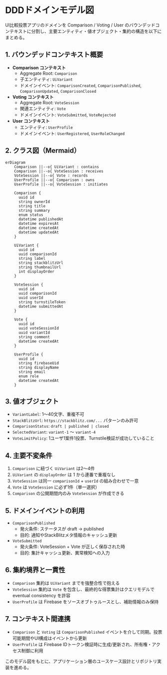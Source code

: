 # DDDドメインモデル図

UI比較投票アプリのドメインを Comparison / Voting / User のバウンデッドコンテキストに分割し、主要エンティティ・値オブジェクト・集約の構造を以下にまとめる。

## 1. バウンデッドコンテキスト概要
- **Comparison コンテキスト**
  - Aggregate Root: `Comparison`
  - 子エンティティ: `UiVariant`
  - ドメインイベント: `ComparisonCreated`, `ComparisonPublished`, `ComparisonUpdated`, `ComparisonClosed`
- **Voting コンテキスト**
  - Aggregate Root: `VoteSession`
  - 関連エンティティ: `Vote`
  - ドメインイベント: `VoteSubmitted`, `VoteRejected`
- **User コンテキスト**
  - エンティティ: `UserProfile`
  - ドメインイベント: `UserRegistered`, `UserRoleChanged`

## 2. クラス図（Mermaid）
```mermaid
erDiagram
    Comparison ||--o{ UiVariant : contains
    Comparison ||--o{ VoteSession : receives
    VoteSession ||--o{ Vote : records
    UserProfile ||--o{ Comparison : owns
    UserProfile ||--o{ VoteSession : initiates

    Comparison {
      uuid id
      string ownerId
      string title
      string summary
      enum status
      datetime publishedAt
      datetime expiresAt
      datetime createdAt
      datetime updatedAt
    }

    UiVariant {
      uuid id
      uuid comparisonId
      string label
      string stackblitzUrl
      string thumbnailUrl
      int displayOrder
    }

    VoteSession {
      uuid id
      uuid comparisonId
      uuid userId
      string turnstileToken
      datetime submittedAt
    }

    Vote {
      uuid id
      uuid voteSessionId
      uuid variantId
      string comment
      datetime createdAt
    }

    UserProfile {
      uuid id
      string firebaseUid
      string displayName
      string email
      enum role
      datetime createdAt
    }
```

## 3. 値オブジェクト
- `VariantLabel`: 1〜40文字、重複不可
- `StackBlitzUrl`: `https://stackblitz.com/...` パターンのみ許可
- `ComparisonStatus`: `draft | published | closed`
- `SelectedVariant`: `variant-1` 〜 `variant-4`
- `VoteLimitPolicy`: 1ユーザ1案件1投票、Turnstile検証が成功していること

## 4. 主要不変条件
1. `Comparison` に紐づく `UiVariant` は2〜4件
2. `UiVariant` の `displayOrder` は 1 から連番で重複なし
3. `VoteSession` は同一 `comparisonId` + `userId` の組み合わせで一意
4. `Vote` は `VoteSession` に必ず1件（単一選択）
5. `Comparison` の公開期間内のみ `VoteSession` が作成できる

## 5. ドメインイベントの利用
- `ComparisonPublished`
  - 発火条件: ステータスが draft → published
  - 目的: 通知やStackBlitzメタ情報のキャッシュ更新
- `VoteSubmitted`
  - 発火条件: VoteSession + Vote が正しく保存された時
  - 目的: 集計キャッシュ更新、異常検知への入力

## 6. 集約境界と一貫性
- `Comparison` 集約は `UiVariant` までを強整合性で抱える
- `VoteSession` 集約は `Vote` を包含し、最終的な得票集計はクエリモデルで eventual consistency を許容
- `UserProfile` は Firebase をソースオブトゥルースとし、補助情報のみ保持

## 7. コンテキスト間連携
- `Comparison` と `Voting` は `ComparisonPublished` イベントを介して同期。投票可能期間やUI構成はイベントから更新
- `UserProfile` は Firebase IDトークン検証時に生成/更新され、所有権・アクセス制御に利用

このモデル図をもとに、アプリケーション層のユースケース設計とリポジトリ実装を進める。
